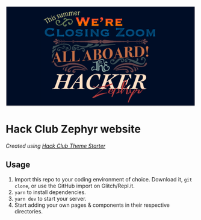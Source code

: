 ![](./public/meta.png)

# Hack Club Zephyr website

_Created using [Hack Club Theme Starter](https://github.com/hackclub/theme-starter)_

## Usage

1. Import this repo to your coding environment of choice. Download it, `git clone`, or use the GitHub import on Glitch/Repl.it.
2. `yarn` to install dependencies.
3. `yarn dev` to start your server.
4. Start adding your own pages & components in their respective directories.
